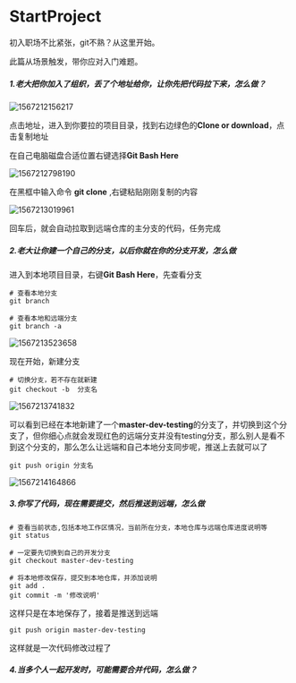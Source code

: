 # StartProject
初入职场不比紧张，git不熟？从这里开始。

此篇从场景触发，带你应对入门难题。



##### 1.老大把你加入了组织，丢了个地址给你，让你先把代码拉下来，怎么做？

![1567212156217](C:\Users\Administrator\AppData\Roaming\Typora\typora-user-images\1567212156217.png)

点击地址，进入到你要拉的项目目录，找到右边绿色的**Clone or download**，点击复制地址

在自己电脑磁盘合适位置右键选择**Git Bash Here**

![1567212798190](C:\Users\Administrator\AppData\Roaming\Typora\typora-user-images\1567212798190.png)

在黑框中输入命令 **git clone** ,右键粘贴刚刚复制的内容

![1567213019961](C:\Users\Administrator\AppData\Roaming\Typora\typora-user-images\1567213019961.png)

回车后，就会自动拉取到远端仓库的主分支的代码，任务完成



##### 2.老大让你建一个自己的分支，以后你就在你的分支开发，怎么做

进入到本地项目目录，右键**Git Bash Here**，先查看分支

```
# 查看本地分支
git branch

# 查看本地和远端分支
git branch -a
```

![1567213523658](C:\Users\Administrator\AppData\Roaming\Typora\typora-user-images\1567213523658.png)

现在开始，新建分支

```
# 切换分支，若不存在就新建 
git checkout -b  分支名
```

![1567213741832](C:\Users\Administrator\AppData\Roaming\Typora\typora-user-images\1567213741832.png)

可以看到已经在本地新建了一个**master-dev-testing**的分支了，并切换到这个分支了，但你细心点就会发现红色的远端分支并没有testing分支，那么别人是看不到这个分支的，那么怎么让远端和自己本地分支同步呢，推送上去就可以了

```
git push origin 分支名
```

![1567214164866](C:\Users\Administrator\AppData\Roaming\Typora\typora-user-images\1567214164866.png)



##### 3.你写了代码，现在需要提交，然后推送到远端，怎么做

```
# 查看当前状态,包括本地工作区情况，当前所在分支，本地仓库与远端仓库进度说明等
git status

# 一定要先切换到自己的开发分支
git checkout master-dev-testing

# 将本地修改保存，提交到本地仓库，并添加说明
git add .
git commit -m '修改说明'
```

这样只是在本地保存了，接着是推送到远端

```
git push origin master-dev-testing
```

这样就是一次代码修改过程了



##### 4.当多个人一起开发时，可能需要合并代码，怎么做？